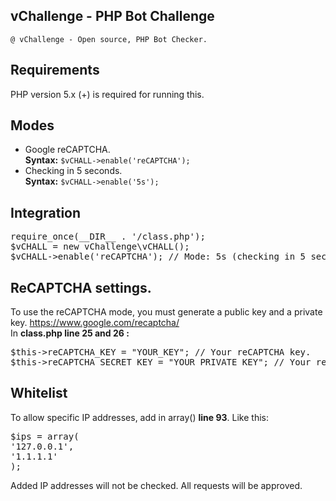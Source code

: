 ## vChallenge - PHP Bot Challenge
<code>@ vChallenge - Open source, PHP Bot Checker.</code>
## Requirements
PHP version 5.x (+) is required for running this.
## Modes
- Google reCAPTCHA.<br>
<strong>Syntax:</strong> <code>$vCHALL->enable('reCAPTCHA');</code>
- Checking in 5 seconds.<br>
<strong>Syntax:</strong> <code>$vCHALL->enable('5s');</code>
## Integration
<pre>
require_once(__DIR__ . '/class.php');
$vCHALL = new vChallenge\vCHALL();
$vCHALL->enable('reCAPTCHA'); // Mode: 5s (checking in 5 seconds) or reCAPTCHA (Google reCAPTCHA validation).
</pre>
## ReCAPTCHA settings.
To use the reCAPTCHA mode, you must generate a public key and a private key.
https://www.google.com/recaptcha/<br>
In <strong>class.php line 25 and 26 :</strong>
<pre>
$this->reCAPTCHA_KEY = "YOUR_KEY"; // Your reCAPTCHA key.
$this->reCAPTCHA_SECRET_KEY = "YOUR_PRIVATE_KEY"; // Your reCAPTCHA private key.
</pre>
## Whitelist
To allow specific IP addresses, add in array() <strong>line 93</strong>. Like this:<br>
<pre>
$ips = array(
'127.0.0.1',
'1.1.1.1'
);
</pre>
Added IP addresses will not be checked. All requests will be approved.
